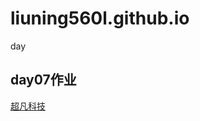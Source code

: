 # liuning560l.github.io
day
<h2>day07作业</h2>
<a href="https://github.com/liuning560l/liuning560l.github.io/blob/master/code/html/%E8%B6%85%E5%87%A1%E7%A7%91%E6%8A%80.html">超凡科技</a>
